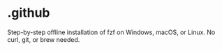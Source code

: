 # .github
Step-by-step offline installation of fzf on Windows, macOS, or Linux. No curl, git, or brew needed.
